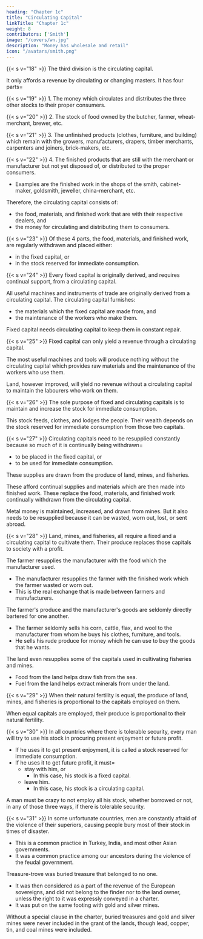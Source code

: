 ```yaml
---
heading: "Chapter 1c"
title: "Circulating Capital"
linkTitle: "Chapter 1c"
weight: 8
contributors: ['Smith']
image: "/covers/wn.jpg"
description: "Money has wholesale and retail"
icon: "/avatars/smith.png"
---
```




{{< s v="18" >}} The third division is the circulating capital.

It only affords a revenue by circulating or changing masters. It has four parts= 

{{< s v="19" >}} 1. The money which circulates and distributes the three other stocks to their proper consumers.

{{< s v="20" >}} 2. The stock of food owned by the butcher, farmer, wheat-merchant, brewer, etc.

{{< s v="21" >}} 3. The unfinished products (clothes, furniture, and building) which remain with the growers, manufacturers, drapers, timber merchants, carpenters and joiners, brick-makers, etc.

{{< s v="22" >}} 4. The finished products that are still with the merchant or manufacturer but not yet disposed of, or distributed to the proper consumers. 
- Examples are the finished work in the shops of the smith, cabinet-maker, goldsmith, jeweller, china-merchant, etc.

Therefore, the circulating capital consists of:
- the food, materials, and finished work that are with their respective dealers, and
- the money for circulating and distributing them to consumers.


{{< s v="23" >}} Of these 4 parts, the food, materials, and finished work, are regularly withdrawn and placed either:
- in the fixed capital, or
- in the stock reserved for immediate consumption.

{{< s v="24" >}} Every fixed capital is originally derived, and requires continual support, from a circulating capital.

All useful machines and instruments of trade are originally derived from a circulating capital.
The circulating capital furnishes: 
- the materials which the fixed capital are made from, and
- the maintenance of the workers who make them.

Fixed capital needs circulating capital to keep them in constant repair.


{{< s v="25" >}} Fixed capital can only yield a revenue through a circulating capital.

The most useful machines and tools will produce nothing without the circulating capital which provides raw materials and the maintenance of the workers who use them.

Land, however improved, will yield no revenue without a circulating capital to maintain the labourers who work on them.

{{< s v="26" >}} The sole purpose of fixed and circulating capitals is to maintain and increase the stock for immediate consumption.

This stock feeds, clothes, and lodges the people.
Their wealth depends on the stock reserved for immediate consumption from those two capitals.


{{< s v="27" >}} Circulating capitals need to be resupplied constantly because so much of it is continually being withdrawn= 
- to be placed in the fixed capital, or
- to be used for immediate consumption.

These supplies are drawn from the produce of land, mines, and fisheries.

These afford continual supplies and materials which are then made into finished work.
These replace the food, materials, and finished work continually withdrawn from the circulating capital.

Metal money is maintained, increased, and drawn from mines. But it also needs to be resupplied because it can be wasted, worn out, lost, or sent abroad.


{{< s v="28" >}} Land, mines, and fisheries, all require a fixed and a circulating capital to cultivate them. Their produce replaces those capitals to society with a profit.

The farmer resupplies the manufacturer with the food which the manufacturer used.
- The manufacturer resupplies the farmer with the finished work which the farmer wasted or worn out.
- This is the real exchange that is made between farmers and manufacturers.

The farmer's produce and the manufacturer's goods are seldomly directly bartered for one another.
- The farmer seldomly sells his corn, cattle, flax, and wool to the manufacturer from whom he buys his clothes, furniture, and tools.
- He sells his rude produce for money which he can use to buy the goods that he wants.

The land even resupplies some of the capitals used in cultivating fisheries and mines.
- Food from the land helps draw fish from the sea.
- Fuel from the land helps extract minerals from under the land.


{{< s v="29" >}} When their natural fertility is equal, the produce of land, mines, and fisheries is proportional to the capitals employed on them.

When equal capitals are employed, their produce is proportional to their natural fertility.


{{< s v="30" >}} In all countries where there is tolerable security, every man will try to use his stock in procuring present enjoyment or future profit.

- If he uses it to get present enjoyment, it is called a stock reserved for immediate consumption.
- If he uses it to get future profit, it must= 
  - stay with him, or
    - In this case, his stock is a fixed capital.
  - leave him.
    - In this case, his stock is a circulating capital.

A man must be crazy to not employ all his stock, whether borrowed or not, in any of those three ways, if there is tolerable security.


{{< s v="31" >}} In some unfortunate countries, men are constantly afraid of the violence of their superiors, causing people bury most of their stock in times of disaster.
- This is a common practice in Turkey, India, and most other Asian governments.
- It was a common practice among our ancestors during the violence of the feudal government.

Treasure-trove was buried treasure that belonged to no one. 
- It was then considered as a part of the revenue of the European sovereigns, and did not belong to the finder nor to the land owner, unless the right to it was expressly conveyed in a charter.
- It was put on the same footing with gold and silver mines.

Without a special clause in the charter, buried treasures and gold and silver mines were never included in the grant of the lands, though lead, copper, tin, and coal mines were included.
